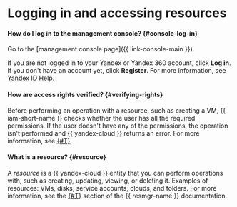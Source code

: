 # Logging in and accessing resources

#### How do I log in to the management console? {#console-log-in}

Go to the [management console page]({{ link-console-main }}).

If you are not logged in to your Yandex or Yandex 360 account, click **Log in**. If you don't have an account yet, click **Register**. For more information, see [Yandex ID Help](https://yandex.com/support/passport/auth.html).

#### How are access rights verified? {#verifying-rights}

Before performing an operation with a resource, such as creating a VM, {{ iam-short-name }} checks whether the user has all the required permissions. If the user doesn't have any of the permissions, the operation isn't performed and {{ yandex-cloud }} returns an error. For more information, see [{#T}](../../iam/concepts/access-control/index.md).

#### What is a resource? {#resource}

A _resource_ is a {{ yandex-cloud }} entity that you can perform operations with, such as creating, updating, viewing, or deleting it. Examples of resources: VMs, disks, service accounts, clouds, and folders. For more information, see the [{#T}](../../resource-manager/concepts/resources-hierarchy.md) section of the {{ resmgr-name }} documentation.
